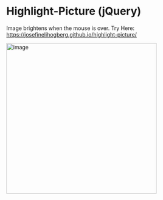 # Highlight-Picture (jQuery)

Image brightens when the mouse is over. Try Here: https://josefinelihogberg.github.io/highlight-picture/

<img width="395" alt="image" src="https://user-images.githubusercontent.com/97985695/217211954-e4962626-b0bb-4aa4-9db3-a7310c58d97a.png">

